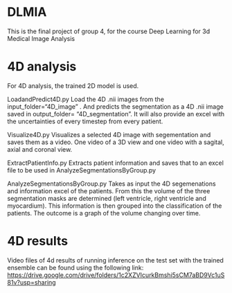# DLMIA
This is the final project of group 4, for the course Deep Learning for 3d Medical Image Analysis

# 4D analysis
For 4D analysis, the trained 2D model is used. 

LoadandPredict4D.py
Load the 4D .nii images from the input_folder=“4D_image” . And predicts the segmentation as a 4D .nii image saved in output_folder= “4D_segmentation”. It will also provide an excel with the uncertainties of every timestep from every patient. 

Visualize4D.py
Visualizes a selected 4D image with segementation and saves them as a video. One video of a 3D view and one video with a sagital, axial and coronal view. 

ExtractPatientInfo.py
Extracts patient information and saves that to an excel file to be used in AnalyzeSegmentationsByGroup.py

AnalyzeSegmentationsByGroup.py
Takes as input the 4D segemenations and information excel of the patients. From this the volume of the three segmentation masks are determined (left ventricle, right ventricle and myocardium). This information is then grouped into the classification of the patients. 
The outcome is a graph of the volume changing over time. 

# 4D results
Video files of 4d results of running inference on the test set with the trained ensemble can be found using the following link: https://drive.google.com/drive/folders/1c2XZVIcurkBmshi5sCM7aBD9Vc1uS81v?usp=sharing
